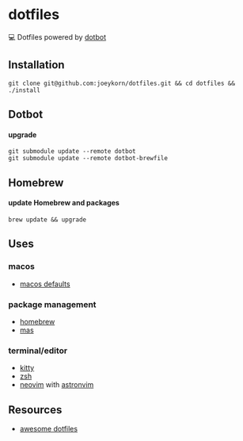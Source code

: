 # dotfiles

:computer: Dotfiles powered by [dotbot](https://github.com/anishathalye/dotbot)
## Installation
`git clone git@github.com:joeykorn/dotfiles.git && cd dotfiles && ./install`

## Dotbot
#### upgrade
`git submodule update --remote dotbot`\
`git submodule update --remote dotbot-brewfile`

## Homebrew
#### update Homebrew and packages
`brew update && upgrade`

## Uses
### macos
- [macos defaults](https://github.com/mathiasbynens/dotfiles/blob/main/.macos)

### package management
- [homebrew](https://brew.sh/)
- [mas](https://github.com/mas-cli/mas)

### terminal/editor
- [kitty](https://sw.kovidgoyal.net/kitty/)
- [zsh](https://www.zsh.org/)
- [neovim](https://neovim.io/) with [astronvim](https://astronvim.com/)

## Resources
- [awesome dotfiles](https://github.com/webpro/awesome-dotfiles)
